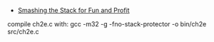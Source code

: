 * [Smashing the Stack for Fun and Profit](https://yacin.nadji.us/classes/f16-adv-comp-sec/papers/19-smashing-the-stack.pdf)

compile ch2e.c with:
gcc -m32 -g -fno-stack-protector -o bin/ch2e src/ch2e.c
